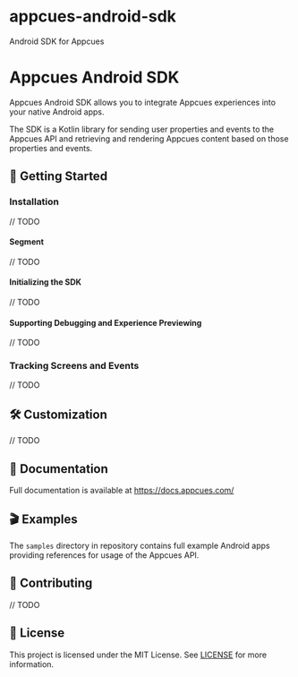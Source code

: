 # appcues-android-sdk
Android SDK for Appcues


# Appcues Android SDK

Appcues Android SDK allows you to integrate Appcues experiences into your native Android apps.

The SDK is a Kotlin library for sending user properties and events to the Appcues API and retrieving and rendering Appcues content based on those properties and events.

## 🚀 Getting Started

### Installation

 // TODO

#### Segment

 // TODO

#### Initializing the SDK

 // TODO

#### Supporting Debugging and Experience Previewing

 // TODO

### Tracking Screens and Events

 // TODO

## 🛠 Customization

 // TODO

## 📝 Documentation

Full documentation is available at https://docs.appcues.com/

## 🎬 Examples

The `samples` directory in repository contains full example Android apps providing references for usage of the Appcues API.

## 👷 Contributing

 // TODO

## 📄 License

This project is licensed under the MIT License. See [LICENSE](https://github.com/appcues/appcues-android-sdk/blob/main/LICENSE) for more information.
